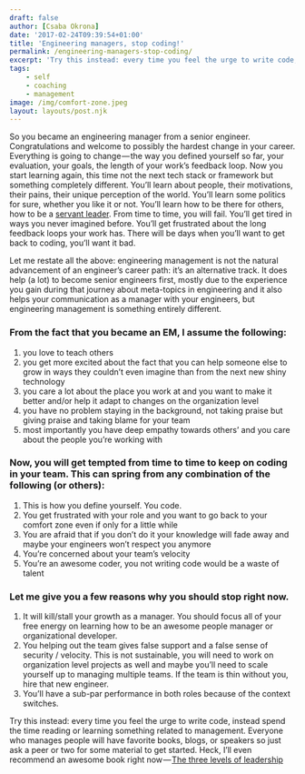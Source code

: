 ```yaml
---
draft: false
author: [Csaba Okrona]
date: '2017-02-24T09:39:54+01:00'
title: 'Engineering managers, stop coding!'
permalink: /engineering-managers-stop-coding/
excerpt: 'Try this instead: every time you feel the urge to write code, instead spend the time reading or learning something related to management.'
tags:
    - self
    - coaching
    - management
image: /img/comfort-zone.jpeg
layout: layouts/post.njk
---
```


So you became an engineering manager from a senior engineer. Congratulations and welcome to possibly the hardest change in your career. Everything is going to change — the way you defined yourself so far, your evaluation, your goals, the length of your work’s feedback loop. Now you start learning again, this time not the next tech stack or framework but something completely different. You’ll learn about people, their motivations, their pains, their unique perception of the world. You’ll learn some politics for sure, whether you like it or not. You’ll learn how to be there for others, how to be a [servant leader](https://en.wikipedia.org/wiki/Servant_leadership). From time to time, you will fail. You’ll get tired in ways you never imagined before. You’ll get frustrated about the long feedback loops your work has. There will be days when you’ll want to get back to coding, you’ll want it bad.

Let me restate all the above: engineering management is not the natural advancement of an engineer’s career path: it’s an alternative track. It does help (a lot) to become senior engineers first, mostly due to the experience you gain during that journey about meta-topics in engineering and it also helps your communication as a manager with your engineers, but engineering management is something entirely different.

### From the fact that you became an EM, I assume the following:

1. you love to teach others
2. you get more excited about the fact that you can help someone else to grow in ways they couldn’t even imagine than from the next new shiny technology
3. you care a lot about the place you work at and you want to make it better and/or help it adapt to changes on the organization level
4. you have no problem staying in the background, not taking praise but giving praise and taking blame for your team
5. most importantly you have deep empathy towards others’ and you care about the people you’re working with

### Now, you will get tempted from time to time to keep on coding in your team. This can spring from any combination of the following (or others):

1. This is how you define yourself. You code.
2. You get frustrated with your role and you want to go back to your comfort zone even if only for a little while
3. You are afraid that if you don’t do it your knowledge will fade away and maybe your engineers won’t respect you anymore
4. You’re concerned about your team’s velocity
5. You’re an awesome coder, you not writing code would be a waste of talent

### Let me give you a few reasons why you should stop right now.

1. It will kill/stall your growth as a manager. You should focus all of your free energy on learning how to be an awesome people manager or organizational developer.
2. You helping out the team gives false support and a false sense of security / velocity. This is not sustainable, you will need to work on organization level projects as well and maybe you’ll need to scale yourself up to managing multiple teams. If the team is thin without you, hire that new engineer.
3. You’ll have a sub-par performance in both roles because of the context switches.

Try this instead: every time you feel the urge to write code, instead spend the time reading or learning something related to management. Everyone who manages people will have favorite books, blogs, or speakers so just ask a peer or two for some material to get started. Heck, I’ll even recommend an awesome book right now — [The three levels of leadership](http://www.three-levels-of-leadership.com)
